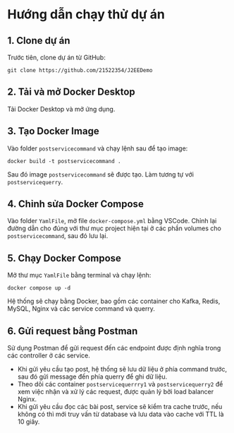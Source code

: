 # Hướng dẫn chạy thử dự án

## 1. Clone dự án
Trước tiên, clone dự án từ GitHub:
```shell
git clone https://github.com/21522354/J2EEDemo
```

## 2. Tải và mở Docker Desktop
Tải Docker Desktop và mở ứng dụng.

## 3. Tạo Docker Image
Vào folder `postservicecommand` và chạy lệnh sau để tạo image:
```shell
docker build -t postservicecommand .
```
Sau đó image `postservicecommand` sẽ được tạo. Làm tương tự với `postservicequerry`.

## 4. Chỉnh sửa Docker Compose
Vào folder `YamlFile`, mở file `docker-compose.yml` bằng VSCode. Chỉnh lại đường dẫn cho đúng với thư mục project hiện tại ở các phần volumes cho `postservicecommand`, sau đó lưu lại.

## 5. Chạy Docker Compose
Mở thư mục `YamlFile` bằng terminal và chạy lệnh:
```shell
docker compose up -d
```
Hệ thống sẽ chạy bằng Docker, bao gồm các container cho Kafka, Redis, MySQL, Nginx và các service command và querry.

## 6. Gửi request bằng Postman
Sử dụng Postman để gửi request đến các endpoint được định nghĩa trong các controller ở các service.

- Khi gửi yêu cầu tạo post, hệ thống sẽ lưu dữ liệu ở phía command trước, sau đó gửi message đến phía querry để ghi dữ liệu.
- Theo dõi các container `postservicequerrry1` và `postservicequerry2` để xem việc nhận và xử lý các request, được quản lý bởi load balancer Nginx.
- Khi gửi yêu cầu đọc các bài post, service sẽ kiểm tra cache trước, nếu không có thì mới truy vấn từ database và lưu data vào cache với TTL là 10 giây.
